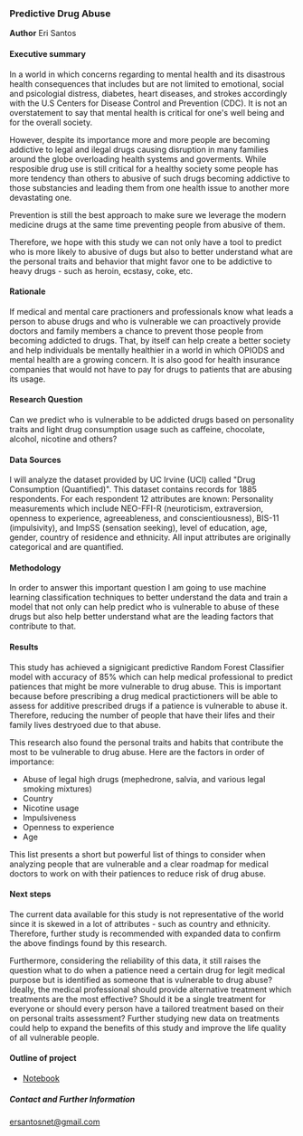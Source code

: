 ### Predictive Drug Abuse

**Author**
Eri Santos

#### Executive summary
In a world in which concerns regarding to mental health and its disastrous health consequences that includes but are not limited to emotional, social and psicologial distress, diabetes, heart diseases, and strokes accordingly with the U.S Centers for Disease Control and Prevention (CDC).
It is not an overstatement to say that mental health is critical for one's well being and for the overall society. 

However, despite its importance more and more people are becoming addictive to legal and ilegal drugs causing disruption in many families around the globe overloading health systems and goverments. While resposible drug use is still critical for a healthy society some people has more tendency than others to abusive of such drugs becoming addictive to those substancies and leading them from one health issue to another more devastating one.

Prevention is still the best approach to make sure we leverage the modern medicine drugs at the same time preventing people from abusive of them.

Therefore, we hope with this study we can not only have a tool to predict who is more likely to abusive of dugs but also to better understand what are the personal traits and behavior that might favor one to be addictive to heavy drugs - such as heroin, ecstasy, coke, etc.

#### Rationale
If medical and mental care practioners and professionals know what leads a person to abuse drugs and who is vulnerable we can proactively provide doctors and family members a chance to prevent those people from becoming addicted to drugs. That, by itself can help create a better society and help individuals be mentally healthier in a world in which OPIODS and mental health are a growing concern. It is also good for health insurance companies that would not have to pay for drugs to patients that are abusing its usage.

#### Research Question
Can we predict who is vulnerable to be addicted drugs based on personality traits and light drug consumption usage such as caffeine, chocolate, alcohol, nicotine and others?

#### Data Sources
I will analyze the dataset provided by UC Irvine (UCI) called "Drug Consumption (Quantified)". This dataset contains records for 1885 respondents. For each respondent 12 attributes are known: Personality measurements which include NEO-FFI-R (neuroticism, extraversion, openness to experience, agreeableness, and conscientiousness), BIS-11 (impulsivity), and ImpSS (sensation seeking), level of education, age, gender, country of residence and ethnicity. All input attributes are originally categorical and are quantified.

#### Methodology
In order to answer this important question I am going to use machine learning classification techniques to better understand the data and train a model that not only can help predict who is vulnerable to abuse of these drugs but also help better understand what are the leading factors that contribute to that.


#### Results
This study has achieved a signigicant predictive Random Forest Classifier model with accuracy of 85% which can help medical professional to predict patiences that might be more vulnerable to drug abuse. This is important because before prescribing a drug medical practictioners will be able to assess for additive prescribed drugs if a patience is vulnerable to abuse it. Therefore, reducing the number of people that have their lifes and their family lives destryoed due to that abuse.

This research also found the personal traits and habits that contribute the most to be vulnerable to drug abuse. Here are the factors in order of importance:

 - Abuse of legal high drugs (mephedrone, salvia, and various legal smoking mixtures)
 - Country
 - Nicotine usage
 - Impulsiveness
 - Openness to experience
 - Age

This list presents a short but powerful list of things to consider when analyzing people that are vulnerable and a clear roadmap for medical doctors to work on with their patiences to reduce risk of drug abuse.

#### Next steps
The current data available for this study is not representative of the world since it is skewed in a lot of attributes - such as country and ethnicity. 
Therefore, further study is recommended with expanded data to confirm the above findings found by this research.

Furthermore, considering the reliability of this data, it still raises the question what to do when a patience need a certain drug for legit medical purpose but is identified as someone that is vulnerable to drug abuse? Ideally, the medical professional should provide alternative treatment which treatments are the most effective? Should it be a single treatment for everyone or should every person have a tailored treatment based on their on personal traits assessment?
Further studying new data on treatments could help to expand the benefits of this study and improve the life quality of all vulnerable people.

#### Outline of project

- [Notebook](https://github.com/ersantosnet/capstone-uc-berkeley/blob/main/Predictive%20Drug%20Abuse.ipynb)



##### Contact and Further Information

ersantosnet@gmail.com
